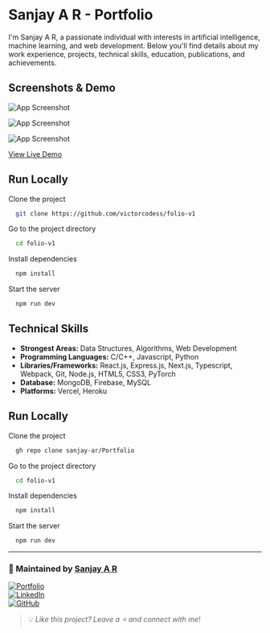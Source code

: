 
# Sanjay A R - Portfolio

I'm Sanjay A R, a passionate individual with interests in artificial intelligence, machine learning, and web development. Below you'll find details about my work experience, projects, technical skills, education, publications, and achievements.

## Screenshots & Demo

![App Screenshot](https://github.com/sanjay-ar/SkyQuest/assets/95616838/7ec0becf-86eb-4efb-800e-41494b98d1dd)

![App Screenshot](https://github.com/sanjay-ar/SkyQuest/assets/95616838/3c0e9eb9-15a4-4731-857e-dd82e064b4c9)

![App Screenshot](https://github.com/sanjay-ar/SkyQuest/assets/95616838/4f1d56b5-6e27-49c1-916a-5225acadd234)

[View Live Demo](https://portfolio-ar.vercel.app/)


## Run Locally

Clone the project

```bash
  git clone https://github.com/victorcodess/folio-v1
```

Go to the project directory

```bash
  cd folio-v1
```

Install dependencies

```bash
  npm install
```

Start the server

```bash
  npm run dev
```


## Technical Skills

- **Strongest Areas:** Data Structures, Algorithms, Web Development
- **Programming Languages:** C/C++, Javascript, Python
- **Libraries/Frameworks:** React.js, Express.js, Next.js, Typescript, Webpack, Git, Node.js, HTML5, CSS3, PyTorch
- **Database:** MongoDB, Firebase, MySQL
- **Platforms:** Vercel, Heroku

## Run Locally

Clone the project

```bash
  gh repo clone sanjay-ar/Portfolio
```

Go to the project directory

```bash
  cd folio-v1
```

Install dependencies

```bash
  npm install
```

Start the server

```bash
  npm run dev
```

---

### 🚀 Maintained by [Sanjay A R](https://github.com/sanjay-ar)

[![Portfolio](https://img.shields.io/badge/Portfolio-Visit-blue?style=flat-square&logo=vercel)](https://portfolio-ar.vercel.app/)  
[![LinkedIn](https://img.shields.io/badge/LinkedIn-Sanjay%20A%20R-blue?style=flat-square&logo=linkedin)](https://www.linkedin.com/in/sanjay-ar/)  
[![GitHub](https://img.shields.io/badge/GitHub-sanjay--ar-black?style=flat-square&logo=github)](https://github.com/sanjay-ar)

> 💡 *Like this project? Leave a ⭐ and connect with me!*


